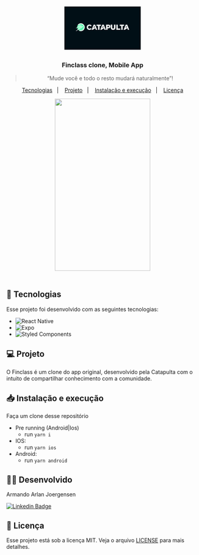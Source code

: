 <h1 align="center">
  <img alt="DevRadar" title="DevRadar" src=".github/catapulta.png" width="200px" />
</h1>

<h3 align="center">
  Finclass clone, Mobile App
</h3>

<blockquote align="center">“Mude você e todo o resto mudará naturalmente”!</blockquote>

<p align="center">
  <a href="#-tecnologias">Tecnologias</a>&nbsp;&nbsp;&nbsp;|&nbsp;&nbsp;&nbsp;
  <a href="#-projeto">Projeto</a>&nbsp;&nbsp;&nbsp;|&nbsp;&nbsp;&nbsp;
  <a href="#-instalação-e-execução">Instalação e execução</a>&nbsp;&nbsp;&nbsp;|&nbsp;&nbsp;&nbsp;
  <a href="#-licença">Licença</a>
</p>
<div  align="center">
<img src=".github/catapulta.gif" width="250" height="450" />
</div>
<br>

## 🚀 Tecnologias

Esse projeto foi desenvolvido com as seguintes tecnologias:

- ![React Native](https://img.shields.io/badge/react_native-%2320232a.svg?style=for-the-badge&logo=react&logoColor=%2361DAFB)
- ![Expo](https://img.shields.io/badge/expo-1C1E24?style=for-the-badge&logo=expo&logoColor=#D04A37)
- ![Styled Components](https://img.shields.io/badge/styled--components-DB7093?style=for-the-badge&logo=styled-components&logoColor=white)

## 💻 Projeto

O Finclass é um clone do app original, desenvolvido pela Catapulta com o intuito de compartilhar conhecimento com a comunidade. 

## 📥 Instalação e execução

Faça um clone desse repositório

- Pre running (Android|Ios)
  - run `yarn i`
- IOS:
  - run `yarn ios`
- Android:   
  - run `yarn android`

## 👨‍💻 Desenvolvido

Armando Arlan Joergensen <p></p>
[![Linkedin Badge](https://img.shields.io/badge/-LinkedIn-blue?style=flat-square&logo=Linkedin&logoColor=white&link=https://www.linkedin.com/in/armandoaaj/)](https://www.linkedin.com/in/armandoaaj/)

## 📝 Licença

Esse projeto está sob a licença MIT. Veja o arquivo [LICENSE](LICENSE.md) para mais detalhes.
